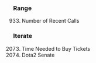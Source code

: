 ### Range
933. Number of Recent Calls


### Iterate
2073. Time Needed to Buy Tickets
649. Dota2 Senate